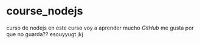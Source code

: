 # course_nodejs
curso de nodejs en este curso voy a aprender mucho _GitHub_ me gusta
por  que no guarda??
esouyyugt jkj